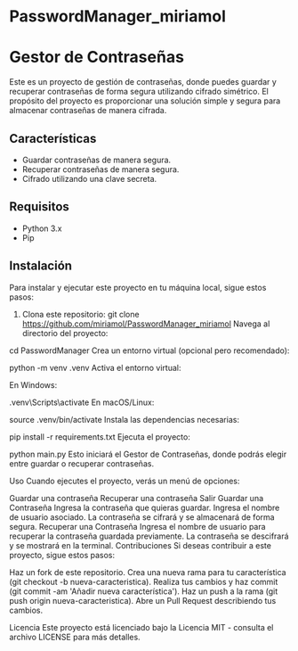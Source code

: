 # PasswordManager_miriamol

# Gestor de Contraseñas

Este es un proyecto de gestión de contraseñas, donde puedes guardar y recuperar contraseñas de forma segura utilizando cifrado simétrico. El propósito del proyecto es proporcionar una solución simple y segura para almacenar contraseñas de manera cifrada.

## Características

- Guardar contraseñas de manera segura.
- Recuperar contraseñas de manera segura.
- Cifrado utilizando una clave secreta.

## Requisitos

- Python 3.x
- Pip

## Instalación

Para instalar y ejecutar este proyecto en tu máquina local, sigue estos pasos:

1. Clona este repositorio:
   git clone https://github.com/miriamol/PasswordManager_miriamol
Navega al directorio del proyecto:

cd PasswordManager
Crea un entorno virtual (opcional pero recomendado):

python -m venv .venv
Activa el entorno virtual:

En Windows:

.venv\Scripts\activate
En macOS/Linux:

source .venv/bin/activate
Instala las dependencias necesarias:

pip install -r requirements.txt
Ejecuta el proyecto:

python main.py
Esto iniciará el Gestor de Contraseñas, donde podrás elegir entre guardar o recuperar contraseñas.

Uso
Cuando ejecutes el proyecto, verás un menú de opciones:

Guardar una contraseña
Recuperar una contraseña
Salir
Guardar una Contraseña
Ingresa la contraseña que quieras guardar.
Ingresa el nombre de usuario asociado.
La contraseña se cifrará y se almacenará de forma segura.
Recuperar una Contraseña
Ingresa el nombre de usuario para recuperar la contraseña guardada previamente.
La contraseña se descifrará y se mostrará en la terminal.
Contribuciones
Si deseas contribuir a este proyecto, sigue estos pasos:

Haz un fork de este repositorio.
Crea una nueva rama para tu característica (git checkout -b nueva-caracteristica).
Realiza tus cambios y haz commit (git commit -am 'Añadir nueva característica').
Haz un push a la rama (git push origin nueva-caracteristica).
Abre un Pull Request describiendo tus cambios.

Licencia
Este proyecto está licenciado bajo la Licencia MIT - consulta el archivo LICENSE para más detalles.